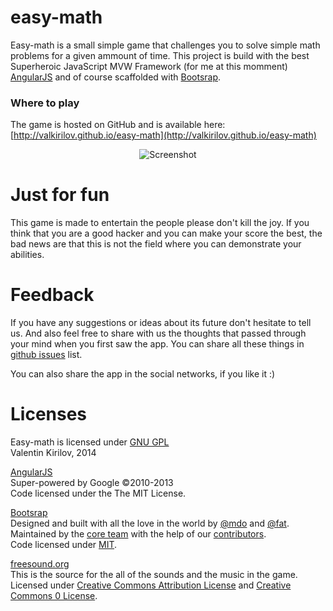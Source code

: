 easy-math
=========
Easy-math is a small simple game that challenges you to solve simple math problems for a given ammount of time.
This project is build with the best Superheroic JavaScript MVW Framework  (for me at this momment) [AngularJS](http://angularjs.org) and of course scaffolded with [Bootsrap](http://getbootstrap.com).


### Where to play
The game is hosted on GitHub and is available here: [http://valkirilov.github.io/easy-math](http://valkirilov.github.io/easy-math)

<p align="center">
  <img src="https://github.com/valkirilov/easy-math/blob/master/app/images/screenshots/game-croped.png?raw=true" alt="Screenshot"/>
</p>

Just for fun
=========
This game is made to entertain the people please don't kill the joy. 
If you think that you are a good hacker and you can make your score the best, 
the bad news are that this is not the field where you can demonstrate your abilities.

Feedback
=========
If you have any suggestions or ideas about its future don't hesitate to tell us. And also feel free to share with us the thoughts that passed through your mind when you first saw the app. You can share all these things
in [github issues](https://github.com/valkirilov/easy-math/issues) list. 
    
You can also share the app in the social networks, if you like it :)

Licenses
=========
Easy-math is licensed under [GNU GPL](https://github.com/valkirilov/easy-math/blob/master/LICENSE)<br />
Valentin Kirilov, 2014

[AngularJS](http://angularjs.org/)<br />
Super-powered by Google ©2010-2013<br />
Code licensed under the The MIT License. 

<a href="http://getbootstrap.com/" target="_blank">Bootsrap</a><br>
Designed and built with all the love in the world by <a href="https://twitter.com/mdo" target="_blank">@mdo</a> and <a href="https://twitter.com/fat" target="_blank">@fat</a>.<br>
Maintained by the <a href="https://github.com/orgs/twbs/members" target="_blank">core team</a> with the help of our <a href="https://github.com/twbs/bootstrap/graphs/contributors" target="_blank">contributors</a>.<br>
Code licensed under <a href="https://github.com/twbs/bootstrap/blob/master/LICENSE" target="_blank">MIT</a>.
    
<a href="http://www.freesound.org/" target="_blank">freesound.org</a><br>
This is the source for the all of the sounds and the music in the game.<br />
Licensed under <a href="http://creativecommons.org/licenses/by/3.0/" target="_blank">Creative Commons Attribution License</a> and <a href="http://creativecommons.org/publicdomain/zero/1.0/" target="_blank">Creative Commons 0 License</a>.
